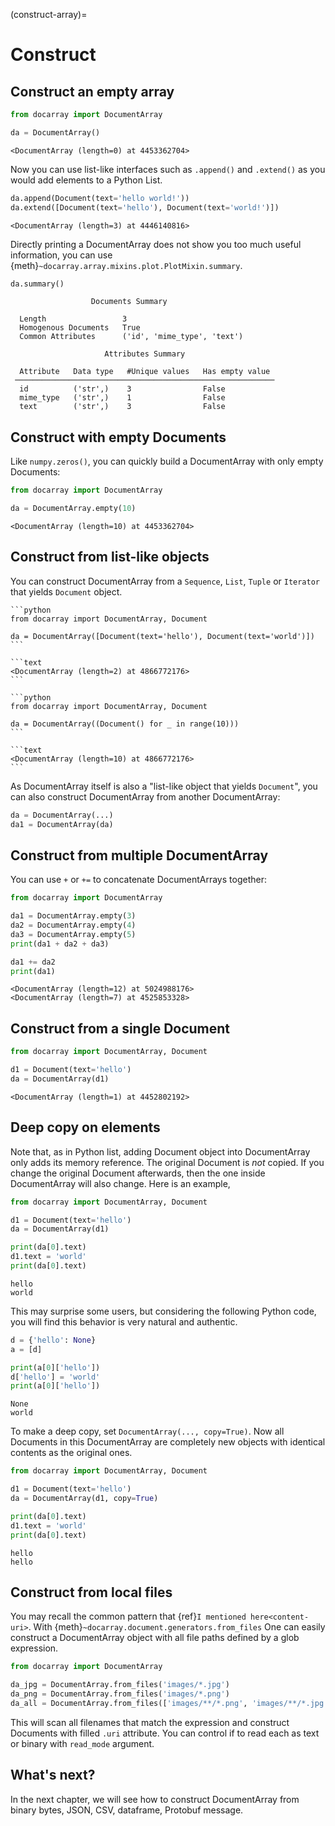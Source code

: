 (construct-array)=
# Construct

## Construct an empty array

```python
from docarray import DocumentArray

da = DocumentArray()
```

```text
<DocumentArray (length=0) at 4453362704>
```

Now you can use list-like interfaces such as `.append()` and `.extend()` as you would add elements to a Python List.

```python
da.append(Document(text='hello world!'))
da.extend([Document(text='hello'), Document(text='world!')])
```

```text
<DocumentArray (length=3) at 4446140816>
```

Directly printing a DocumentArray does not show you too much useful information, you can use {meth}`~docarray.array.mixins.plot.PlotMixin.summary`.


```python
da.summary()
```

```text
                  Documents Summary                   
                                                      
  Length                 3                            
  Homogenous Documents   True                         
  Common Attributes      ('id', 'mime_type', 'text')  
                                                      
                     Attributes Summary                     
                                                            
  Attribute   Data type   #Unique values   Has empty value  
 ────────────────────────────────────────────────────────── 
  id          ('str',)    3                False            
  mime_type   ('str',)    1                False            
  text        ('str',)    3                False    
```

## Construct with empty Documents

Like `numpy.zeros()`, you can quickly build a DocumentArray with only empty Documents:

```python
from docarray import DocumentArray

da = DocumentArray.empty(10)
```

```text
<DocumentArray (length=10) at 4453362704>
```

## Construct from list-like objects

You can construct DocumentArray from a `Sequence`, `List`, `Tuple` or `Iterator` that yields `Document` object.

````{tab} From list of Documents
```python
from docarray import DocumentArray, Document

da = DocumentArray([Document(text='hello'), Document(text='world')])
```

```text
<DocumentArray (length=2) at 4866772176>
```

````
````{tab} From generator
```python
from docarray import DocumentArray, Document

da = DocumentArray((Document() for _ in range(10)))
```

```text
<DocumentArray (length=10) at 4866772176>
```
````


As DocumentArray itself is also a "list-like object that yields `Document`", you can also construct DocumentArray from another DocumentArray:

```python
da = DocumentArray(...)
da1 = DocumentArray(da)
```


## Construct from multiple DocumentArray

You can use `+` or `+=` to concatenate DocumentArrays together:

```python
from docarray import DocumentArray

da1 = DocumentArray.empty(3)
da2 = DocumentArray.empty(4)
da3 = DocumentArray.empty(5)
print(da1 + da2 + da3)

da1 += da2
print(da1)
```

```text
<DocumentArray (length=12) at 5024988176>
<DocumentArray (length=7) at 4525853328>
```


## Construct from a single Document

```python
from docarray import DocumentArray, Document

d1 = Document(text='hello')
da = DocumentArray(d1)
```

```text
<DocumentArray (length=1) at 4452802192>
```

## Deep copy on elements

Note that, as in Python list, adding Document object into DocumentArray only adds its memory reference. The original Document is *not* copied. If you change the original Document afterwards, then the one inside DocumentArray will also change. Here is an example,

```python
from docarray import DocumentArray, Document

d1 = Document(text='hello')
da = DocumentArray(d1)

print(da[0].text)
d1.text = 'world'
print(da[0].text)
```

```text
hello
world
```

This may surprise some users, but considering the following Python code, you will find this behavior is very natural and authentic.

```python
d = {'hello': None}
a = [d]

print(a[0]['hello'])
d['hello'] = 'world'
print(a[0]['hello'])
```

```text
None
world
```

To make a deep copy, set `DocumentArray(..., copy=True)`. Now all Documents in this DocumentArray are completely new objects with identical contents as the original ones.

```python
from docarray import DocumentArray, Document

d1 = Document(text='hello')
da = DocumentArray(d1, copy=True)

print(da[0].text)
d1.text = 'world'
print(da[0].text)
```

```text
hello
hello
```

## Construct from local files

You may recall the common pattern that {ref}`I mentioned here<content-uri>`. With {meth}`~docarray.document.generators.from_files` One can easily construct a DocumentArray object with all file paths defined by a glob expression. 

```python
from docarray import DocumentArray

da_jpg = DocumentArray.from_files('images/*.jpg')
da_png = DocumentArray.from_files('images/*.png')
da_all = DocumentArray.from_files(['images/**/*.png', 'images/**/*.jpg', 'images/**/*.jpeg'])
```

This will scan all filenames that match the expression and construct Documents with filled `.uri` attribute. You can control if to read each as text or binary with `read_mode` argument.




## What's next?

In the next chapter, we will see how to construct DocumentArray from binary bytes, JSON, CSV, dataframe, Protobuf message.